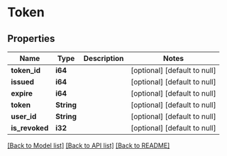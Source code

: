# Token

## Properties
Name | Type | Description | Notes
------------ | ------------- | ------------- | -------------
**token_id** | **i64** |  | [optional] [default to null]
**issued** | **i64** |  | [optional] [default to null]
**expire** | **i64** |  | [optional] [default to null]
**token** | **String** |  | [optional] [default to null]
**user_id** | **String** |  | [optional] [default to null]
**is_revoked** | **i32** |  | [optional] [default to null]

[[Back to Model list]](../README.md#documentation-for-models) [[Back to API list]](../README.md#documentation-for-api-endpoints) [[Back to README]](../README.md)



